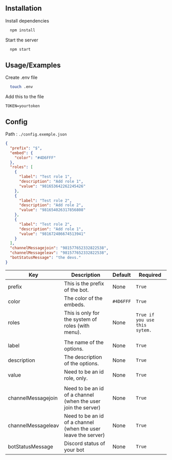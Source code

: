 ## Installation

Install dependencies

```bash
  npm install
```

Start the server

```bash
  npm start
```

## Usage/Examples

Create .env file

```bash
  touch .env
```

Add this to the file

```text
TOKEN=yourtoken
```

## Config

Path : `./config.exemple.json`

````json
{
  "prefix": "$",
  "embed": {
    "color": "#4D6FFF"
  },
  "roles": [
    {
      "label": "Test role 1",
      "description": "Add role 1",
      "value": "981653642262245426"
    },
    {
      "label": "Test role 2",
      "description": "Add role 2",
      "value": "981654026317856808"
    },
    {
      "label": "Test role 2",
      "description": "Add role 1",
      "value": "981672486674513941"
    }
  ],
  "channelMessagejoin": "981577652332822538",
  "channelMessageleav": "981577652332822538",
  "botStatusMessage": "the devs."
}
````


| Key | Description                                                    | Default | Required                     |
|---|----------------------------------------------------------------|------|------------------------------|
| prefix | This is the prefix of the bot.                                 | None | `True`                       |
| color | The color of the embeds.                                       | `#4D6FFF` | `True`                       |
| roles | This is only for the system of roles (with menu).              | None | `True if you use this sytem.` |
|  |                                                                |    |  |
| label | The name of the options.                                       | None | `True`                       |
| description | The description of the options.                                | None | `True`                         |
| value | Need to be an id role, only.                                   | None | `True`                         |
|  |                                                                |    |  |
| channelMessagejoin | Need to be an id of a channel (when the user join the server)  | None | `True`                         |
| channelMessageleav | Need to be an id of a channel (when the user leave the server) | None | `True`                         |
| botStatusMessage | Discord status of your bot                                     | None | `True`                         |



